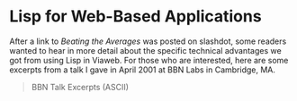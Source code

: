 # Lisp for Web-Based Applications

After a link to *Beating the Averages* was posted on slashdot, some readers wanted to hear in more detail about the specific technical advantages we got from using Lisp in Viaweb. For those who are interested, here are some excerpts from a talk I gave in April 2001 at BBN Labs in Cambridge, MA.

> BBN Talk Excerpts (ASCII)